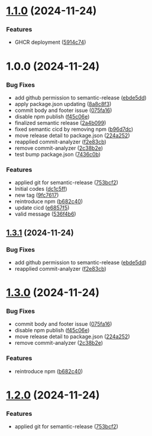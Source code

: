 # [1.1.0](https://github.com/adonisv79/github-workflows/compare/v1.0.0...v1.1.0) (2024-11-24)


### Features

* GHCR deployment ([5914c74](https://github.com/adonisv79/github-workflows/commit/5914c743f5133102ab68378afeb64ffd2fb350c5))

# 1.0.0 (2024-11-24)


### Bug Fixes

* add github permission to semantic-release ([ebde5dd](https://github.com/adonisv79/github-workflows/commit/ebde5ddaffdbaef73e738d047d469650c22efa0d))
* apply package.json updating ([8a8c8f3](https://github.com/adonisv79/github-workflows/commit/8a8c8f3d3f4d9168004f4ff168c486c3d611a4bb))
* commit body and footer issue ([075fa16](https://github.com/adonisv79/github-workflows/commit/075fa16269797e2c9caea22f3e727276c2cd66f7))
* disable npm publish ([f45c06e](https://github.com/adonisv79/github-workflows/commit/f45c06e0a265d233a0ad18fd265b8eb3ee1dee05))
* finalized semantic release ([2a4b099](https://github.com/adonisv79/github-workflows/commit/2a4b0999bf1e0d381e8f28f6abaa839a47ee9b85))
* fixed semantic cicd by removing npm ([b96d7dc](https://github.com/adonisv79/github-workflows/commit/b96d7dc7f5c14dd9e121f79cf3c6402445f80d59))
* move release detail to package.json ([224a252](https://github.com/adonisv79/github-workflows/commit/224a2524f8f0773166ff5c35bd01a8452512997b))
* reapplied commit-analyzer ([f2e83cb](https://github.com/adonisv79/github-workflows/commit/f2e83cb123db797aa431bad47a14dd8c7277ca69))
* remove commit-analyzer ([2c38b2e](https://github.com/adonisv79/github-workflows/commit/2c38b2e7776301df43f35edb8d320756dc090d7b))
* test bump package.json ([7436c0b](https://github.com/adonisv79/github-workflows/commit/7436c0bcfb930f6039a5fde1f124e0b647922ce5))


### Features

* applied git for semantic-release ([753bcf2](https://github.com/adonisv79/github-workflows/commit/753bcf26b02b0b56753102aec4c981dfcfbeafe6))
* Initial codes ([dc1c5ff](https://github.com/adonisv79/github-workflows/commit/dc1c5ff0421694988bcc2696293ac9feea412785))
* new tag ([9fc7617](https://github.com/adonisv79/github-workflows/commit/9fc7617a9fb73f8187a6d50cb4319e1cda8cb09b))
* reintroduce npm ([b682c40](https://github.com/adonisv79/github-workflows/commit/b682c40adbfa4c4314269d6220ca52b512d7a1b5))
* update cicd ([e6857f5](https://github.com/adonisv79/github-workflows/commit/e6857f521fc86235496beb5680d42b36aaf108e4))
* valid message ([536f4b6](https://github.com/adonisv79/github-workflows/commit/536f4b677e7cfc987e0ab8d98752e057039a56be))

## [1.3.1](https://github.com/adonisv79/github-workflows/compare/v1.3.0...v1.3.1) (2024-11-24)


### Bug Fixes

* add github permission to semantic-release ([ebde5dd](https://github.com/adonisv79/github-workflows/commit/ebde5ddaffdbaef73e738d047d469650c22efa0d))
* reapplied commit-analyzer ([f2e83cb](https://github.com/adonisv79/github-workflows/commit/f2e83cb123db797aa431bad47a14dd8c7277ca69))

# [1.3.0](https://github.com/adonisv79/github-workflows/compare/v1.2.0...v1.3.0) (2024-11-24)


### Bug Fixes

* commit body and footer issue ([075fa16](https://github.com/adonisv79/github-workflows/commit/075fa16269797e2c9caea22f3e727276c2cd66f7))
* disable npm publish ([f45c06e](https://github.com/adonisv79/github-workflows/commit/f45c06e0a265d233a0ad18fd265b8eb3ee1dee05))
* move release detail to package.json ([224a252](https://github.com/adonisv79/github-workflows/commit/224a2524f8f0773166ff5c35bd01a8452512997b))
* remove commit-analyzer ([2c38b2e](https://github.com/adonisv79/github-workflows/commit/2c38b2e7776301df43f35edb8d320756dc090d7b))


### Features

* reintroduce npm ([b682c40](https://github.com/adonisv79/github-workflows/commit/b682c40adbfa4c4314269d6220ca52b512d7a1b5))

# [1.2.0](https://github.com/adonisv79/github-workflows/compare/v1.1.2...v1.2.0) (2024-11-24)


### Features

* applied git for semantic-release ([753bcf2](https://github.com/adonisv79/github-workflows/commit/753bcf26b02b0b56753102aec4c981dfcfbeafe6))
